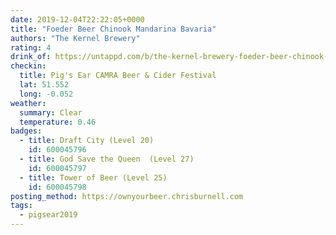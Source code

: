 ```yaml
---
date: 2019-12-04T22:22:05+0000
title: "Foeder Beer Chinook Mandarina Bavaria"
authors: "The Kernel Brewery"
rating: 4
drink_of: https://untappd.com/b/the-kernel-brewery-foeder-beer-chinook-mandarina-bavaria/3435342
checkin:
  title: Pig's Ear CAMRA Beer & Cider Festival
  lat: 51.552
  long: -0.052
weather:
  summary: Clear
  temperature: 0.46
badges:
  - title: Draft City (Level 20)
    id: 600045796
  - title: God Save the Queen  (Level 27)
    id: 600045797
  - title: Tower of Beer (Level 25)
    id: 600045798
posting_method: https://ownyourbeer.chrisburnell.com
tags:
  - pigsear2019
---
```

